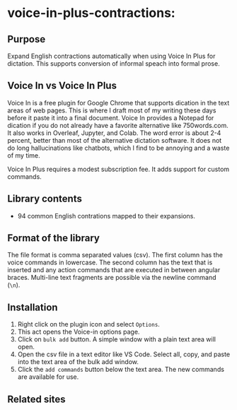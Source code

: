 # voice-in-plus-contractions: 

## Purpose
Expand English contractions automatically when using Voice In Plus for dictation. 
This supports conversion of informal speach into formal prose.

## Voice In vs Voice In Plus
Voice In is a free plugin for Google Chrome that supports dication in the text areas of web pages.
This is where I draft most of my writing these days before it paste it into a final document.
Voice In provides a Notepad for dication if you do not already have a favorite alternative like 750words.com.
It also works in Overleaf, Jupyter, and Colab.
The word error is about 2-4 percent, better than most of the alternative dictation software.
It does not do long hallucinations like chatbots, which I find to be annoying and a waste of my time.

Voice In Plus requires a modest subscription fee.
It adds support for custom commands.

## Library contents

- 94 common English contrations mapped to their expansions.

## Format of the library
The file format is comma separated values (csv).
The first column has the voice commands in lowercase.
The second column has the text that is inserted and any action commands that are executed in between angular braces.
Multi-line text fragments are possible via the newline command (`\n`).

## Installation
1. Right click on the plugin icon and select `Options`.
2. This act opens the Voice-in options page. 
3. Click on `bulk add` button. A simple window with a plain text area will open.
4. Open the csv file in a text editor like VS Code. Select all, copy, and paste into the text area of the bulk add window.
5. Click the `add commands` button below the text area. The new commands are available for use.

## Related sites

